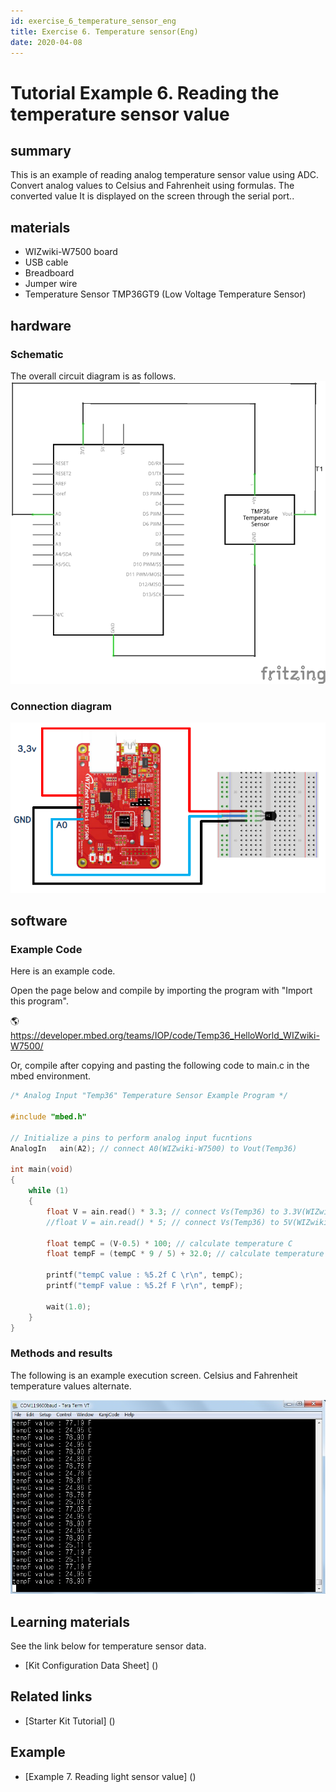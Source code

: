 ```yaml
---
id: exercise_6_temperature_sensor_eng
title: Exercise 6. Temperature sensor(Eng)
date: 2020-04-08
---
```


# Tutorial Example 6. Reading the temperature sensor value

## summary

This is an example of reading analog temperature sensor value using ADC. Convert analog values ​​to Celsius and Fahrenheit using formulas. The converted value
It is displayed on the screen through the serial port..

## materials

  - WIZwiki-W7500 board
  - USB cable
  - Breadboard
  - Jumper wire
  - Temperature Sensor TMP36GT9 (Low Voltage Temperature Sensor)

## hardware

### Schematic

The overall circuit diagram is as follows.
![](/img/products/wizwiki_mbed_kit/kit_kr/temp_sensor_schem.png)

### Connection diagram

![](/img/products/wizwiki_mbed_kit/kit_kr/exam_temp_sensor.png)

## software

### Example Code

Here is an example code.


Open the page below and compile by importing the program with "Import this program".

🌎https://developer.mbed.org/teams/IOP/code/Temp36_HelloWorld_WIZwiki-W7500/

Or, compile after copying and pasting the following code to main.c in the mbed environment.

``` c
/* Analog Input "Temp36" Temperature Sensor Example Program */
 
#include "mbed.h"
 
// Initialize a pins to perform analog input fucntions
AnalogIn   ain(A2); // connect A0(WIZwiki-W7500) to Vout(Temp36)
 
int main(void)
{
    while (1)
    {
        float V = ain.read() * 3.3; // connect Vs(Temp36) to 3.3V(WIZwiki-W7500) 
        //float V = ain.read() * 5; // connect Vs(Temp36) to 5V(WIZwiki-W7500)
        
        float tempC = (V-0.5) * 100; // calculate temperature C
        float tempF = (tempC * 9 / 5) + 32.0; // calculate temperature F
        
        printf("tempC value : %5.2f C \r\n", tempC);
        printf("tempF value : %5.2f F \r\n", tempF);
        
        wait(1.0);
    }
}
```

### Methods and results


The following is an example execution screen. Celsius and Fahrenheit temperature values alternate.

![](/img/products/wizwiki_mbed_kit/kit_kr/temp_sensor_result.jpg)

## Learning materials

See the link below for temperature sensor data.


 * [Kit Configuration Data Sheet] () 


## Related links

  * [Starter Kit Tutorial] ()

## Example

  * [Example 7. Reading light sensor value] ()
